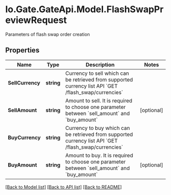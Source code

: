 
# Io.Gate.GateApi.Model.FlashSwapPreviewRequest

Parameters of flash swap order creation

## Properties

Name | Type | Description | Notes
------------ | ------------- | ------------- | -------------
**SellCurrency** | **string** | Currency to sell which can be retrieved from supported currency list API &#x60;GET /flash_swap/currencies&#x60; | 
**SellAmount** | **string** | Amount to sell. It is required to choose one parameter between &#x60;sell_amount&#x60; and &#x60;buy_amount&#x60; | [optional] 
**BuyCurrency** | **string** | Currency to buy which can be retrieved from supported currency list API &#x60;GET /flash_swap/currencies&#x60; | 
**BuyAmount** | **string** | Amount to buy. It is required to choose one parameter between &#x60;sell_amount&#x60; and &#x60;buy_amount&#x60; | [optional] 

[[Back to Model list]](../README.md#documentation-for-models)
[[Back to API list]](../README.md#documentation-for-api-endpoints)
[[Back to README]](../README.md)
